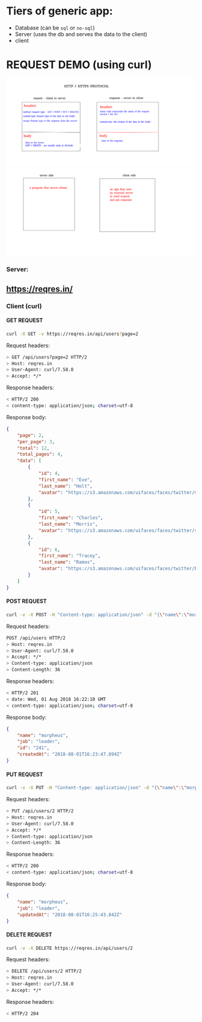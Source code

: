 # Tiers of generic app:
* Database (can be `sql` or `no-sql`)
* Server (uses the db and serves the data to the client)
* client
# REQUEST DEMO (using curl)
![picture](reqres.png)
![picture](server_client.png)
### Server:
https://reqres.in/
---

### Client (curl)
#### GET REQUEST
```bash
curl -X GET -v https://reqres.in/api/users?page=2
```

Request headers:
```bash
> GET /api/users?page=2 HTTP/2
> Host: reqres.in
> User-Agent: curl/7.58.0
> Accept: */*
```

Response headers:
```bash
< HTTP/2 200 
< content-type: application/json; charset=utf-8
```

Response body:
```json
{
    "page": 2,
    "per_page": 3,
    "total": 12,
    "total_pages": 4,
    "data": [
        {
            "id": 4,
            "first_name": "Eve",
            "last_name": "Holt",
            "avatar": "https://s3.amazonaws.com/uifaces/faces/twitter/marcoramires/128.jpg"
        },
        {
            "id": 5,
            "first_name": "Charles",
            "last_name": "Morris",
            "avatar": "https://s3.amazonaws.com/uifaces/faces/twitter/stephenmoon/128.jpg"
        },
        {
            "id": 6,
            "first_name": "Tracey",
            "last_name": "Ramos",
            "avatar": "https://s3.amazonaws.com/uifaces/faces/twitter/bigmancho/128.jpg"
        }
    ]
}
```


#### POST REQUEST

```bash
curl -v -X POST -H "Content-type: application/json" -d "{\"name\":\"morpheus\", \"job\":\"leader\" }"  https://reqres.in/api/users
```

Request headers:
```bash
POST /api/users HTTP/2
> Host: reqres.in
> User-Agent: curl/7.58.0
> Accept: */*
> Content-type: application/json
> Content-Length: 36
```

Response headers:
```bash
< HTTP/2 201 
< date: Wed, 01 Aug 2018 16:22:10 GMT
< content-type: application/json; charset=utf-8
```

Response body:
```json
{
    "name": "morpheus",
    "job": "leader",
    "id": "241",
    "createdAt": "2018-08-01T16:23:47.894Z"
}
```



#### PUT REQUEST

```bash
curl -v -X PUT -H "Content-type: application/json" -d "{\"name\":\"morpheus\", \"job\":\"leader\" }"  https://reqres.in/api/users/2
```

Request headers:
```bash
> PUT /api/users/2 HTTP/2
> Host: reqres.in
> User-Agent: curl/7.58.0
> Accept: */*
> Content-type: application/json
> Content-Length: 36
```

Response headers:
```bash
< HTTP/2 200 
< content-type: application/json; charset=utf-8
```

Response body:
```json
{
    "name": "morpheus",
    "job": "leader",
    "updatedAt": "2018-08-01T16:25:43.842Z"
}
```



#### DELETE REQUEST

```bash
curl -v -X DELETE https://reqres.in/api/users/2
```

Request headers:
```bash
> DELETE /api/users/2 HTTP/2
> Host: reqres.in
> User-Agent: curl/7.58.0
> Accept: */*
```

Response headers:
```bash
< HTTP/2 204 
```

